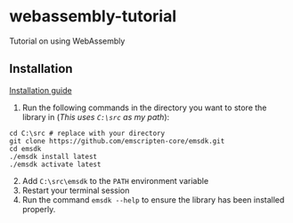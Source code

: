 # webassembly-tutorial
 Tutorial on using WebAssembly

## Installation
[Installation guide](https://emscripten.org/docs/getting_started/downloads.html#sdk-download-and-install)
1. Run the following commands in the directory you want to store the library in (*This uses `C:\src` as my path*):
```
cd C:\src # replace with your directory
git clone https://github.com/emscripten-core/emsdk.git
cd emsdk
./emsdk install latest
./emsdk activate latest
```
2. Add `C:\src\emsdk` to the `PATH` environment variable
3. Restart your terminal session
4. Run the command `emsdk --help` to ensure the library has been installed properly.